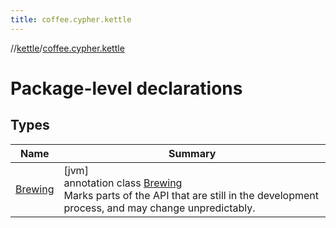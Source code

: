 ```yaml
---
title: coffee.cypher.kettle
---
```

//[kettle](../../index.html)/[coffee.cypher.kettle](index.html)



# Package-level declarations



## Types


| Name | Summary |
|---|---|
| [Brewing](-brewing/index.html) | [jvm]<br>annotation class [Brewing](-brewing/index.html)<br>Marks parts of the API that are still in the development process, and may change unpredictably. |

